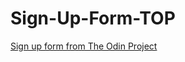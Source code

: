 # Sign-Up-Form-TOP
[Sign up form from The Odin Project](https://michaelhalaj.github.io/Sign-Up-Form-TOP/)
